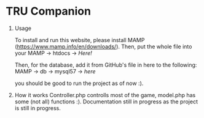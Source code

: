 # TRU Companion

1. Usage
    
    To install and run this website, please install MAMP (https://www.mamp.info/en/downloads/). Then, put the whole file into your MAMP -> htdocs -> *Here!*

    Then, for the database, add it from GitHub's file in here to the following: MAMP -> db -> mysql57 -> *here*

    you should be good to run the project as of now :).

2. How it works
    Controller.php controlls most of the game, model.php has some (not all) functions :).
    Documentation still in progress as the project is still in progress.